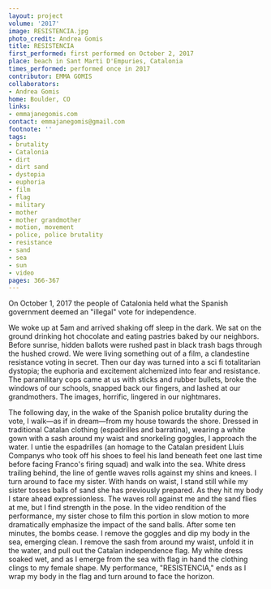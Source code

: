 ```yaml
---
layout: project
volume: '2017'
image: RESISTENCIA.jpg
photo_credit: Andrea Gomis
title: RESISTENCIA
first_performed: first performed on October 2, 2017
place: beach in Sant Marti D'Empuries, Catalonia
times_performed: performed once in 2017
contributor: EMMA GOMIS
collaborators:
- Andrea Gomis
home: Boulder, CO
links:
- emmajanegomis.com
contact: emmajanegomis@gmail.com
footnote: ''
tags:
- brutality
- Catalonia
- dirt
- dirt sand
- dystopia
- euphoria
- film
- flag
- military
- mother
- mother grandmother
- motion, movement
- police, police brutality
- resistance
- sand
- sea
- sun
- video
pages: 366-367
---
```


On October 1, 2017 the people of Catalonia held what the Spanish government deemed an "illegal" vote for independence.

We woke up at 5am and arrived shaking off sleep in the dark. We sat on the ground drinking hot chocolate and eating pastries baked by our neighbors. Before sunrise, hidden ballots were rushed past in black trash bags through the hushed crowd. We were living something out of a film, a clandestine resistance voting in secret. Then our day was turned into a sci fi totalitarian dystopia; the euphoria and excitement alchemized into fear and resistance. The paramilitary cops came at us with sticks and rubber bullets, broke the windows of our schools, snapped back our fingers, and lashed at our grandmothers. The images, horrific, lingered in our nightmares.

The following day, in the wake of the Spanish police brutality during the vote, I walk—as if in dream—from my house towards the shore. Dressed in traditional Catalan clothing (espadrilles and barratina), wearing a white gown with a sash around my waist and snorkeling goggles, I approach the water. I untie the espadrilles (an homage to the Catalan president Lluís Companys who took off his shoes to feel his land beneath feet one last time before facing Franco's firing squad) and walk into the sea. White dress trailing behind, the line of gentle waves rolls against my shins and knees. I turn around to face my sister. With hands on waist, I stand still while my sister tosses balls of sand she has previously prepared. As they hit my body I stare ahead expressionless. The waves roll against me and the sand flies at me, but I find strength in the pose. In the video rendition of the performance, my sister chose to film this portion in slow motion to more dramatically emphasize the impact of the sand balls. After some ten minutes, the bombs cease. I remove the goggles and dip my body in the sea, emerging clean. I remove the sash from around my waist, unfold it in the water, and pull out the Catalan independence flag. My white dress soaked wet, and as I emerge from the sea with flag in hand the clothing clings to my female shape. My performance, "RESISTENCIA," ends as I wrap my body in the flag and turn around to face the horizon.
